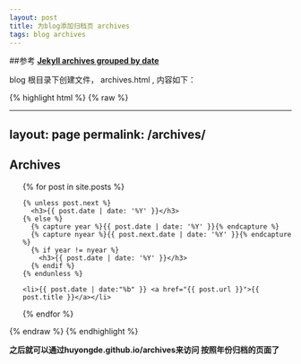 ```yaml
---
layout: post
title: 为blog添加归档页 archives
tags: blog archives 
---
```


##参考
[**Jekyll archives grouped by date**](http://mikerowecode.com/2010/08/jekyll_archives_grouped_by_year.html)


blog 根目录下创建文件， archives.html , 内容如下：

{% highlight html %}
{% raw %}

---
layout: page
permalink: /archives/
---

<h2>Archives</h2>
<ul>
  {% for post in site.posts %}

    {% unless post.next %}
      <h3>{{ post.date | date: '%Y' }}</h3>
    {% else %}
      {% capture year %}{{ post.date | date: '%Y' }}{% endcapture %}
      {% capture nyear %}{{ post.next.date | date: '%Y' }}{% endcapture %}
      {% if year != nyear %}
        <h3>{{ post.date | date: '%Y' }}</h3>
      {% endif %}
    {% endunless %}

    <li>{{ post.date | date:"%b" }} <a href="{{ post.url }}">{{ post.title }}</a></li>
  {% endfor %}
</ul>

{% endraw %}
{% endhighlight %}


**之后就可以通过huyongde.github.io/archives来访问 按照年份归档的页面了**
